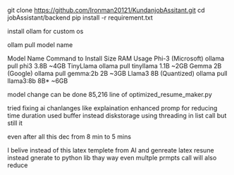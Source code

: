 


git clone https://github.com/Ironman20121/KundanjobAssitant.git
cd jobAssistant/backend
pip install -r requirement.txt


install ollam  for custom os

ollam pull model name 



Model Name	Command to Install	Size	RAM Usage
Phi-3 (Microsoft)	ollama pull phi3	3.8B	~4GB
TinyLlama	ollama pull tinyllama	1.1B	~2GB
Gemma 2B (Google)	ollama pull gemma:2b	2B	~3GB
Llama3 8B (Quantized)	ollama pull llama3:8b	8B*	~6GB

model change can be done 85,216 line of optimized_resume_maker.py 

tried fixing ai chanlanges like explaination enhanced promp
for reducing time duration used  buffer instead diskstorage
using threading in list call but still it 

even after all this  dec from 8 min to 5 mins


I belive instead of this  latex templete from AI and genreate latex resune instead gnerate to python lib thay way even multple prmpts call will also reduce 
